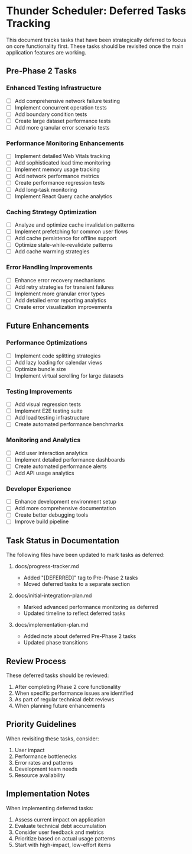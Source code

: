 # Thunder Scheduler: Deferred Tasks Tracking

This document tracks tasks that have been strategically deferred to focus on core functionality first. These tasks should be revisited once the main application features are working.

## Pre-Phase 2 Tasks

### Enhanced Testing Infrastructure
- [ ] Add comprehensive network failure testing
- [ ] Implement concurrent operation tests
- [ ] Add boundary condition tests
- [ ] Create large dataset performance tests
- [ ] Add more granular error scenario tests

### Performance Monitoring Enhancements
- [ ] Implement detailed Web Vitals tracking
- [ ] Add sophisticated load time monitoring
- [ ] Implement memory usage tracking
- [ ] Add network performance metrics
- [ ] Create performance regression tests
- [ ] Add long-task monitoring
- [ ] Implement React Query cache analytics

### Caching Strategy Optimization
- [ ] Analyze and optimize cache invalidation patterns
- [ ] Implement prefetching for common user flows
- [ ] Add cache persistence for offline support
- [ ] Optimize stale-while-revalidate patterns
- [ ] Add cache warming strategies

### Error Handling Improvements
- [ ] Enhance error recovery mechanisms
- [ ] Add retry strategies for transient failures
- [ ] Implement more granular error types
- [ ] Add detailed error reporting analytics
- [ ] Create error visualization improvements

## Future Enhancements

### Performance Optimizations
- [ ] Implement code splitting strategies
- [ ] Add lazy loading for calendar views
- [ ] Optimize bundle size
- [ ] Implement virtual scrolling for large datasets

### Testing Improvements
- [ ] Add visual regression tests
- [ ] Implement E2E testing suite
- [ ] Add load testing infrastructure
- [ ] Create automated performance benchmarks

### Monitoring and Analytics
- [ ] Add user interaction analytics
- [ ] Implement detailed performance dashboards
- [ ] Create automated performance alerts
- [ ] Add API usage analytics

### Developer Experience
- [ ] Enhance development environment setup
- [ ] Add more comprehensive documentation
- [ ] Create better debugging tools
- [ ] Improve build pipeline

## Task Status in Documentation

The following files have been updated to mark tasks as deferred:

1. docs/progress-tracker.md
   - Added "[DEFERRED]" tag to Pre-Phase 2 tasks
   - Moved deferred tasks to a separate section

2. docs/initial-integration-plan.md
   - Marked advanced performance monitoring as deferred
   - Updated timeline to reflect deferred tasks

3. docs/implementation-plan.md
   - Added note about deferred Pre-Phase 2 tasks
   - Updated phase transitions

## Review Process

These deferred tasks should be reviewed:
1. After completing Phase 2 core functionality
2. When specific performance issues are identified
3. As part of regular technical debt reviews
4. When planning future enhancements

## Priority Guidelines

When revisiting these tasks, consider:
1. User impact
2. Performance bottlenecks
3. Error rates and patterns
4. Development team needs
5. Resource availability

## Implementation Notes

When implementing deferred tasks:
1. Assess current impact on application
2. Evaluate technical debt accumulation
3. Consider user feedback and metrics
4. Prioritize based on actual usage patterns
5. Start with high-impact, low-effort items